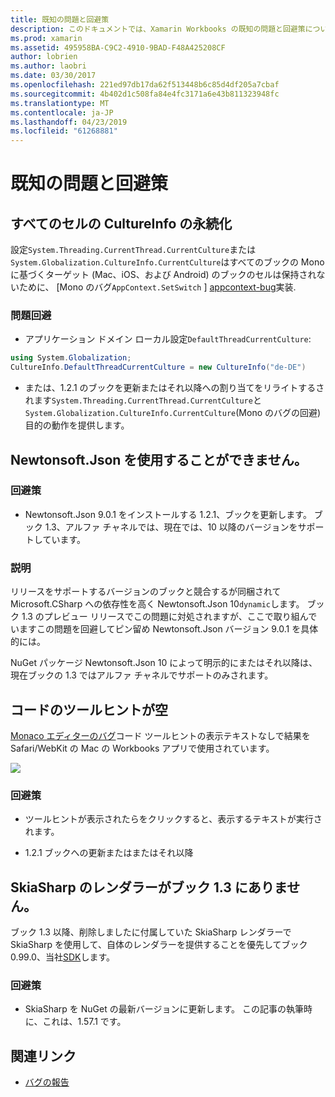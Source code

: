 ```yaml
---
title: 既知の問題と回避策
description: このドキュメントでは、Xamarin Workbooks の既知の問題と回避策について説明します。 これは、CultureInfo 問題や、JSON の問題について説明します。
ms.prod: xamarin
ms.assetid: 495958BA-C9C2-4910-9BAD-F48A425208CF
author: lobrien
ms.author: laobri
ms.date: 03/30/2017
ms.openlocfilehash: 221ed97db17da62f513448b6c85d4df205a7cbaf
ms.sourcegitcommit: 4b402d1c508fa84e4fc3171a6e43b811323948fc
ms.translationtype: MT
ms.contentlocale: ja-JP
ms.lasthandoff: 04/23/2019
ms.locfileid: "61268881"
---
```

# <a name="known-issues--workarounds"></a>既知の問題と回避策

## <a name="persistence-of-cultureinfo-across-cells"></a>すべてのセルの CultureInfo の永続化

設定`System.Threading.CurrentThread.CurrentCulture`または`System.Globalization.CultureInfo.CurrentCulture`はすべてのブックの Mono に基づくターゲット (Mac、iOS、および Android) のブックのセルは保持されないために、 [Mono のバグ`AppContext.SetSwitch` ] [ appcontext-bug]実装.

### <a name="workarounds"></a>問題回避

* アプリケーション ドメイン ローカル設定`DefaultThreadCurrentCulture`:
```csharp
using System.Globalization;
CultureInfo.DefaultThreadCurrentCulture = new CultureInfo("de-DE")
```

* または、1.2.1 のブックを更新またはそれ以降への割り当てをリライトするされます`System.Threading.CurrentThread.CurrentCulture`と`System.Globalization.CultureInfo.CurrentCulture`(Mono のバグの回避) 目的の動作を提供します。

## <a name="unable-to-use-newtonsoftjson"></a>Newtonsoft.Json を使用することができません。

### <a name="workaround"></a>回避策

* Newtonsoft.Json 9.0.1 をインストールする 1.2.1、ブックを更新します。
  ブック 1.3、アルファ チャネルでは、現在では、10 以降のバージョンをサポートしています。

### <a name="details"></a>説明

リリースをサポートするバージョンのブックと競合するが同梱されて Microsoft.CSharp への依存性を高く Newtonsoft.Json 10`dynamic`します。 ブック 1.3 のプレビュー リリースでこの問題に対処されますが、ここで取り組んでいますこの問題を回避してピン留め Newtonsoft.Json バージョン 9.0.1 を具体的には。

NuGet パッケージ Newtonsoft.Json 10 によって明示的にまたはそれ以降は、現在ブックの 1.3 ではアルファ チャネルでサポートのみされます。

## <a name="code-tooltips-are-blank"></a>コードのツールヒントが空

[Monaco エディターのバグ][ monaco-bug]コード ツールヒントの表示テキストなしで結果を Safari/WebKit の Mac の Workbooks アプリで使用されています。

![](general-images/monaco-signature-help-bug.png)

### <a name="workaround"></a>回避策

* ツールヒントが表示されたらをクリックすると、表示するテキストが実行されます。

* 1.2.1 ブックへの更新またはまたはそれ以降

[appcontext-bug]: https://bugzilla.xamarin.com/show_bug.cgi?id=54448
[monaco-bug]: https://github.com/Microsoft/monaco-editor/issues/408

## <a name="skiasharp-renderers-are-missing-in-workbooks-13"></a>SkiaSharp のレンダラーがブック 1.3 にありません。

ブック 1.3 以降、削除しましたに付属していた SkiaSharp レンダラーで SkiaSharp を使用して、自体のレンダラーを提供することを優先してブック 0.99.0、当社[SDK](~/tools/workbooks/sdk/index.md)します。

### <a name="workaround"></a>回避策

* SkiaSharp を NuGet の最新バージョンに更新します。 この記事の執筆時に、これは、1.57.1 です。

## <a name="related-links"></a>関連リンク

- [バグの報告](~/tools/workbooks/install.md#reporting-bugs)
